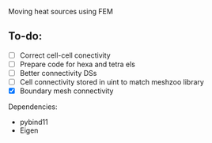 Moving heat sources using FEM

To-do:
------
- [ ] Correct cell-cell conectivity
- [ ] Prepare code for hexa and tetra els
- [ ] Better connectivity DSs
- [ ] Cell connectivity stored in uint to match meshzoo library
- [x] Boundary mesh connectivity

Dependencies:

- pybind11
- Eigen
